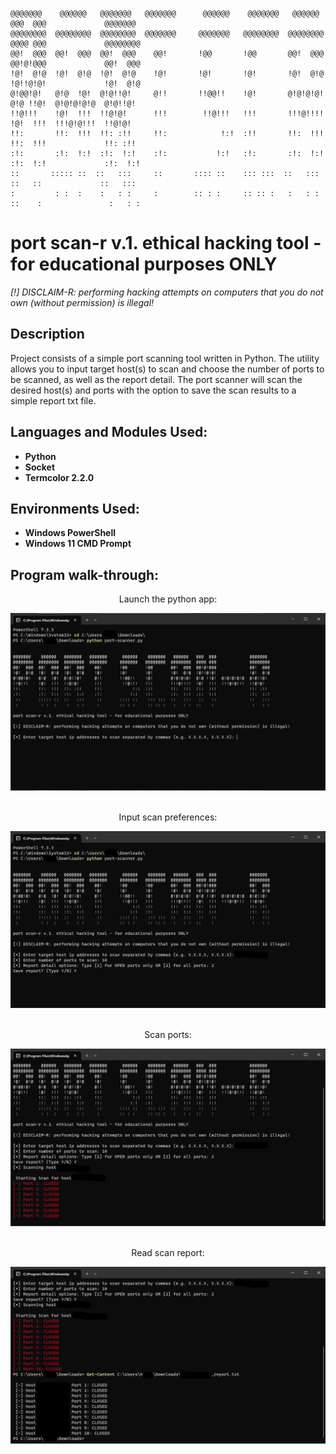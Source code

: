     @@@@@@@    @@@@@@   @@@@@@@   @@@@@@@      @@@@@@    @@@@@@@   @@@@@@   @@@  @@@             @@@@@@@   
    @@@@@@@@  @@@@@@@@  @@@@@@@@  @@@@@@@     @@@@@@@   @@@@@@@@  @@@@@@@@  @@@@ @@@             @@@@@@@@  
    @@!  @@@  @@!  @@@  @@!  @@@    @@!       !@@       !@@       @@!  @@@  @@!@!@@@             @@!  @@@  
    !@!  @!@  !@!  @!@  !@!  @!@    !@!       !@!       !@!       !@!  @!@  !@!!@!@!             !@!  @!@  
    @!@@!@!   @!@  !@!  @!@!!@!     @!!       !!@@!!    !@!       @!@!@!@!  @!@ !!@!  @!@!@!@!@  @!@!!@!   
    !!@!!!    !@!  !!!  !!@!@!      !!!        !!@!!!   !!!       !!!@!!!!  !@!  !!!  !!!@!@!!!  !!@!@!    
    !!:       !!:  !!!  !!: :!!     !!:            !:!  :!!       !!:  !!!  !!:  !!!             !!: :!!   
    :!:       :!:  !:!  :!:  !:!    :!:           !:!   :!:       :!:  !:!  :!:  !:!             :!:  !:!  
    ::       ::::: ::  ::   :::     ::       :::: ::    ::: :::  ::   :::   ::   ::             ::   :::  
    :         : :  :    :   : :     :        :: : :     :: :: :   :   : :  ::    :               :   : :  
                                                                                                       
<h1>port scan-r v.1. ethical hacking tool - for educational purposes ONLY</h1>

<i>[!] DISCLAIM-R: performing hacking attempts on computers that you do not own (without permission) is illegal!</i>

<h2>Description</h2>
Project consists of a simple port scanning tool written in Python. The utility allows you to input target host(s) to scan and choose the number of ports to be scanned, as well as the report detail. The port scanner will scan the desired host(s) and ports with the option to save the scan results to a simple report txt file.
<br />


<h2>Languages and Modules Used:</h2>

- <b>Python</b> 
- <b>Socket</b>
- <b>Termcolor 2.2.0</b>

<h2>Environments Used: </h2>

- <b>Windows PowerShell</b>
- <b>Windows 11 CMD Prompt</b>

<h2>Program walk-through:</h2>

<p align="center">
Launch the python app: <br/>
</p>
<img src="https://github.com/hanoconnor/eh-tools/blob/main/Lib/port-scanner/media/port-scan-launch-utility.png"/>
<br />
<br />

<p align="center">
Input scan preferences: <br/>
</p>
<img src="https://github.com/hanoconnor/eh-tools/blob/main/Lib/port-scanner/media/port-scan-input-options.png"/>
<br />
<br />

<p align="center">
Scan ports: <br/>
</p>
<img src="https://github.com/hanoconnor/eh-tools/blob/main/Lib/port-scanner/media/port-scan-scan-ports.png"/>
<br />
<br />

<p align="center">
Read scan report: <br/>
</p>
<img src="https://github.com/hanoconnor/eh-tools/blob/main/Lib/port-scanner/media/port-scan-read-scan-report.png"/>
<br />
<br />
